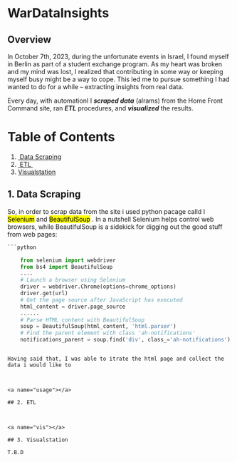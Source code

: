 # WarDataInsights



## Overview

In October 7th, 2023, during the unfortunate events in Israel, I found myself in Berlin as part of a student exchange program. As my heart was broken and my mind was lost, I realized that contributing in some way or keeping myself busy might be a way to cope. This led me to pursue something I had wanted to do for a while – extracting insights from real data.



Every day, with automationI I ***scraped data*** (alrams) from the Home Front Command site, ran ***ETL*** procedures, and ***visualized*** the results.



# Table of Contents

1. [ Data Scraping](#desc)  
2. [ ETL ](#usage)  
3. [Visualstation](#vis)

<a name="desc"></a>  

## 1. Data Scraping

So, in order to scrap data from the site i used python pacage calld I <mark>Selenium</mark> and <mark>BeautifulSoup</mark> .
In a nutshell Selenium helps control web browsers, while BeautifulSoup is a sidekick for digging out the good stuff from web pages:

```python
```python 

    from selenium import webdriver
    from bs4 import BeautifulSoup
    ....
    # Launch a browser using Selenium
    driver = webdriver.Chrome(options=chrome_options)
    driver.get(url)
    # Get the page source after JavaScript has executed
    html_content = driver.page_source
    ......
    # Parse HTML content with BeautifulSoup
    soup = BeautifulSoup(html_content, 'html.parser')
    # Find the parent element with class 'ah-notifications'
    notifications_parent = soup.find('div', class_='ah-notifications')
```
```

Having said that, I was able to itrate the html page and collect the data i would like to 



<a name="usage"></a>  

## 2. ETL



<a name="vis"></a>  

## 3. Visualstation

T.B.D
